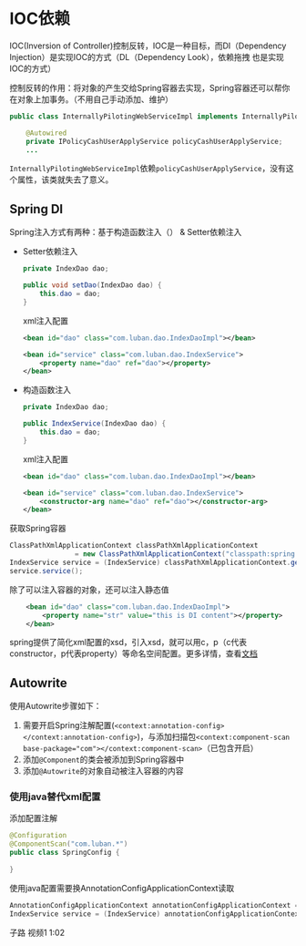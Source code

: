 # IOC依赖

IOC(Inversion of Controller)控制反转，IOC是一种目标，而DI（Dependency Injection）是实现IOC的方式（DL（Dependency Look），依赖拖拽 也是实现IOC的方式）   

控制反转的作用：将对象的产生交给Spring容器去实现，Spring容器还可以帮你在对象上加事务。（不用自己手动添加、维护）

```java
public class InternallyPilotingWebServiceImpl implements InternallyPilotingWebService {

    @Autowired
    private IPolicyCashUserApplyService policyCashUserApplyService;
    ...
```

``InternallyPilotingWebServiceImpl``依赖``policyCashUserApplyService``，没有这个属性，该类就失去了意义。

## Spring DI

Spring注入方式有两种：基于构造函数注入（） & Setter依赖注入

- Setter依赖注入

  ```java
  private IndexDao dao;
  
  public void setDao(IndexDao dao) {
      this.dao = dao;
  }
  ```

  xml注入配置

  ```xml
  <bean id="dao" class="com.luban.dao.IndexDaoImpl"></bean>
  
  <bean id="service" class="com.luban.dao.IndexService">
      <property name="dao" ref="dao"></property>
  </bean>
  ```

- 构造函数注入

  ```java
  private IndexDao dao;
  
  public IndexService(IndexDao dao) {
      this.dao = dao;
  }
  ```

  xml注入配置

  ```xml
  <bean id="dao" class="com.luban.dao.IndexDaoImpl"></bean>
  
  <bean id="service" class="com.luban.dao.IndexService">
      <constructor-arg name="dao" ref="dao"></constructor-arg>
  </bean>
  ```

获取Spring容器

```java
ClassPathXmlApplicationContext classPathXmlApplicationContext
                = new ClassPathXmlApplicationContext("classpath:spring.xml");
IndexService service = (IndexService) classPathXmlApplicationContext.getBean("service");
service.service();
```

除了可以注入容器的对象，还可以注入静态值

```xml
    <bean id="dao" class="com.luban.dao.IndexDaoImpl">
        <property name="str" value="this is DI content"></property>
    </bean>
```

spring提供了简化xml配置的xsd，引入xsd，就可以用c，p（c代表constructor，p代表property）等命名空间配置。更多详情，查看[文档](https://docs.spring.io/spring-framework/docs/current/spring-framework-reference/core.html#beans-p-namespace)

## Autowrite

使用Autowrite步骤如下：

1. 需要开启Spring注解配置(``<context:annotation-config></context:annotation-config>``)，与添加扫描包``<context:component-scan base-package="com"></context:component-scan>``（已包含开启）
2. 添加``@Component``的类会被添加到Spring容器中
3. 添加``@Autowrite``的对象自动被注入容器的内容

### 使用java替代xml配置

添加配置注解

```java
@Configuration
@ComponentScan("com.luban.*")
public class SpringConfig {
    
}
```

使用java配置需要换AnnotationConfigApplicationContext读取

```java
AnnotationConfigApplicationContext annotationConfigApplicationContext = new AnnotationConfigApplicationContext(SpringConfig.class);
IndexService service = (IndexService) annotationConfigApplicationContext.getBean("indexService");
```













子路  视频1 1:02